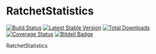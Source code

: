 RatchetStatistics
=================

[![Build Status](https://travis-ci.org/WyriHaximus/RatchetStatistics.png)](https://travis-ci.org/WyriHaximus/RatchetStatistics)
[![Latest Stable Version](https://poser.pugx.org/WyriHaximus/RatchetStatistics/v/stable.png)](https://packagist.org/packages/WyriHaximus/RatchetStatistics)
[![Total Downloads](https://poser.pugx.org/WyriHaximus/RatchetStatistics/downloads.png)](https://packagist.org/packages/WyriHaximus/RatchetStatistics)
[![Coverage Status](https://coveralls.io/repos/WyriHaximus/RatchetStatistics/badge.png)](https://coveralls.io/r/WyriHaximus/RatchetStatistics)
[![Bitdeli Badge](https://d2weczhvl823v0.cloudfront.net/WyriHaximus/ratchetstatistics/trend.png)](https://bitdeli.com/free "Bitdeli Badge")

RatchetStatistics

